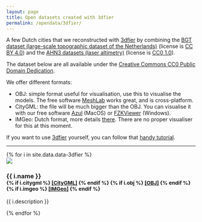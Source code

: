 ```yaml
---
layout: page
title: Open datasets created with 3dfier
permalink: /opendata/3dfier/
---
```


A few Dutch cities that we reconstructed with [3dfier](https://github.com/tudelft3d/3dfier) by combining the [BGT dataset (large-scale topographic dataset of the Netherlands)](https://www.pdok.nl/nl/producten/pdok-downloads/download-basisregistratie-grootschalige-topografie) (license is [CC BY 4.0](https://creativecommons.org/licenses/by/4.0/)) and the [AHN3 datasets (laser altimetry)](https://www.pdok.nl/nl/ahn3-downloads) (license is [CC0 1.0](https://creativecommons.org/publicdomain/zero/1.0)).

The dataset below are all available under the [Creative Commons CC0 Public Domain Dedication](https://creativecommons.org/publicdomain/zero/1.0).

We offer different formats:

  - OBJ: simple format useful for visualisation, use this to visualise the models. The free software [MeshLab](http://meshlab.sourceforge.net) works great, and is cross-platform.
  - CityGML: the file will be much bigger than the OBJ. You can visualise it with our free software [Azul](https://github.com/tudelft3d/azul) (MacOS) or [FZKViewer](http://iai-typo3.iai.fzk.de/www-extern-kit/index.php?id=1134) (Windows).
  - IMGeo: Dutch format, more details [there](http://www.geonovum.nl/onderwerp-artikel/toolkit-3d). There are no proper visualiser for this at this moment.

If you want to use [3dfier](https://github.com/tudelft3d/3dfier) yourself, you can follow that [handy tutorial](https://github.com/tudelft3d/3dfier/wiki/General-3dfier-tutorial-to-generate-LOD1-models).

- - -

<div class="row">
{% for i in site.data.data-3dfier %}
  <div class="col-sm-4 col-md-3">
    <div class="thumbnail">
      <img src="{{ i.image | prepend: site.baseurl }}"/>
      <div class="caption">
        <h3>{{ i.name }}
        <br />
        <small>
        {% if i.citygml %}
          <a href="{{ i.citygml | prepend: "/download/3dfier/" | prepend: site.baseurl }}">[CityGML]</a> 
        {% endif %}
        {% if i.obj %}
          <a href="{{ i.obj | prepend: "/download/3dfier/" | prepend: site.baseurl  }}">[OBJ]</a> 
        {% endif %}
        {% if i.imgeo %}
          <a href="{{ i.imgeo | prepend: "/download/3dfier/" | prepend: site.baseurl }}">[IMGeo]</a> 
        {% endif %}
        </small>
        </h3>
        <p>{{ i.description }}</p>
      </div>
    </div>
  </div>
{% endfor %}
</div>

